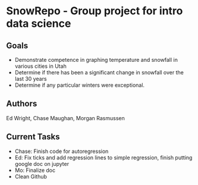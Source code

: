 # SnowRepo - Group project for intro data science


## Goals
- Demonstrate competence in graphing temperature and snowfall in various cities in Utah
- Determine if there has been a significant change in snowfall over the last 30 years
- Determine if any particular winters were exceptional.

## Authors
Ed Wright, Chase Maughan, Morgan Rasmussen

## Current Tasks
- Chase: Finish code for autoregression
- Ed: Fix ticks and add regression lines to simple regression, finish putting google doc on jupyter
- Mo: Finalize doc
- Clean Github

